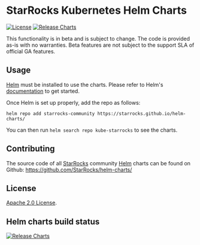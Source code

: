 # StarRocks Kubernetes Helm Charts
[![License](https://img.shields.io/badge/License-Apache%202.0-blue.svg)](https://opensource.org/licenses/Apache-2.0) [![Release Charts](https://img.shields.io/badge/Release-helmcharts-green.svg)](https://github.com/StarRocks/helm-charts/releases)

This functionality is in beta and is subject to change. The code is provided as-is with no warranties.  Beta features are not subject to the support SLA of official GA features.

## Usage

[Helm](https://helm.sh) must be installed to use the charts.
Please refer to Helm's [documentation](https://helm.sh/docs/) to get started.

Once Helm is set up properly, add the repo as follows:

```console
helm repo add starrocks-community https://starrocks.github.io/helm-charts/
```

You can then run `helm search repo kube-starrocks` to see the charts.

## Contributing

The source code of all [StarRocks](https://www.starrocks.io/) community [Helm](https://helm.sh) charts can be found on Github: <https://github.com/StarRocks/helm-charts/>

## License

<!-- Keep full URL links to repo files because this README syncs from main to gh-pages.  -->
[Apache 2.0 License](https://github.com/prometheus-community/helm-charts/blob/main/LICENSE).

## Helm charts build status

[![Release Charts](https://img.shields.io/github/Download-StarRocks-helmcharts.svg)](https://github.com/StarRocks/helm-charts/releases)
